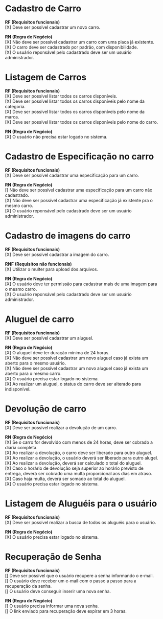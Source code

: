 # Cadastro de Carro

**RF (Requisitos funcionais)**<br>
[X] Deve ser possível cadastrar um novo carro.<br>

**RN (Regra de Negócio)**<br>
[X] Não deve ser possível cadastrar um carro com uma placa já existente.<br>
[X] O carro deve ser cadastrado por padrão, com disponibilidade.<br>
[X] O usuário reponsável pelo cadastrado deve ser um usuário administrador.<br>


# Listagem de Carros

**RF (Requisitos funcionais)**<br>
[X] Deve ser possível listar todos os carros disponíveis.<br>
[X] Deve ser possível listar todos os carros disponíveis pelo nome da categoria.<br>
[X] Deve ser possível listar todos os carros disponíveis pelo nome da marca.<br>
[X] Deve ser possível listar todos os carros disponíveis pelo nome do carro.<br>

**RN (Regra de Negócio)**<br>
[X] O usuário não precisa estar logado no sistema.<br>


# Cadastro de Especificação no carro

**RF (Requisitos funcionais)**<br>
[X] Deve ser possível cadastrar uma especificação para um carro.<br>

**RN (Regra de Negócio)**<br>
[] Não deve ser possível cadastrar uma especificação para um carro não cadastrado.<br>
[X] Não deve ser possível cadastrar uma especificação já existente pra o mesmo carro.<br>
[X] O usuário reponsável pelo cadastrado deve ser um usuário administrador.<br>


# Cadastro de imagens do carro

**RF (Requisitos funcionais)**<br>
[X] Deve ser possível cadastrar a imagem do carro.<br>

**RNF (Requisitos não funcionais)**<br>
[X] Utilizar o multer para upload dos arquivos.<br>

**RN (Regra de Negócio)**<br>
[X] O usuário deve ter permissão para cadastrar mais de uma imagem para o mesmo carro.<br>
[X] O usuário reponsável pelo cadastrado deve ser um usuário administrador.<br>


# Aluguel de carro

**RF (Requisitos funcionais)**<br>
[X] Deve ser possível cadastrar um aluguel.<br>

**RN (Regra de Negócio)**<br>
[X] O aluguel deve ter duração mínima de 24 horas.<br>
[X] Não deve ser possível cadastrar um novo aluguel caso já exista um aberto para o mesmo usuário.<br>
[X] Não deve ser possível cadastrar um novo aluguel caso já exista um aberto para o mesmo carro.<br>
[X] O usuário precisa estar logado no sistema.<br>
[X] Ao realizar um aluguel, o status do carro deve ser alterado para indisponível.<br>


# Devolução de carro

**RF (Requisitos funcionais)**<br>
[X] Deve ser possível realizar a devolução de um carro.<br>

**RN (Regra de Negócio)**<br>
[X] Se o carro for devolvido com menos de 24 horas, deve ser cobrado a diária completa.<br>
[X] Ao realizar a devolução, o carro deve ser liberado para outro aluguel.<br>
[X] Ao realizar a devolução, o usuário deverá ser liberado para outro alugel.<br>
[X] Ao realizar a devolução, deverá ser calculado o total do aluguel.<br>
[X] Caso o horário de devolução seja superior ao horário previsto de entrega, deverá ser cobrado uma multa proporcional aos dias em atraso.<br>
[X] Caso haja multa, deverá ser somado ao total do aluguel.<br>
[X] O usuário precisa estar logado no sistema.<br>


# Listagem de Aluguéis para o usuário

**RF (Requisitos funcionais)**<br>
[X] Deve ser possível realizar a busca de todos os aluguéis para o usuário.<br>

**RN (Regra de Negócio)**<br>
[X] O usuário precisa estar logado no sistema.<br>


# Recuperação de Senha

**RF (Requisitos funcionais)**<br>
[] Deve ser possível que o usuário recupere a senha informando o e-mail.<br>
[] O usuário deve receber um e-mail com o passo a passo para a recuperação da senha.<br>
[] O usuário deve conseguir inserir uma nova senha.<br>

**RN (Regra de Negócio)**<br>
[] O usuário precisa informar uma nova senha.<br>
[] O link enviado para recuperação deve expirar em 3 horas.<br>